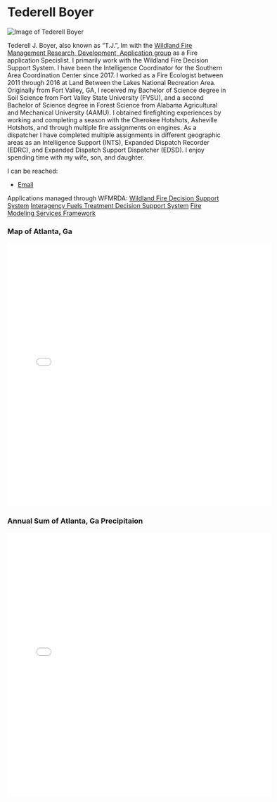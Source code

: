 # Tederell Boyer
![Image of Tederell Boyer](https://wfmrda.nwcg.gov/sites/default/files/images/StaffBios/TJ_Boyer.jpg)


Tederell J. Boyer, also known as “T.J.”, Im with the [Wildland Fire Management Research, Development, Application group](https://wfmrda.nwcg.gov/) as a Fire application Specislist. I primarily work with the Wildland Fire Decision Support System. I have been the Intelligence Coordinator for the Southern Area Coordination Center since 2017. I worked as a Fire Ecologist between 2011 through 2016 at Land Between the Lakes National Recreation Area. Originally from Fort Valley, GA, I received my Bachelor of Science degree in Soil Science from Fort Valley State University (FVSU), and a second Bachelor of Science degree in Forest Science from Alabama Agricultural and Mechanical University (AAMU).  I obtained firefighting experiences by working and completing a season with the Cherokee Hotshots, Asheville Hotshots, and through multiple fire assignments on engines. As a dispatcher I have completed multiple assignments in different geographic areas as an Intelligence Support (INTS), Expanded Dispatch Recorder (EDRC), and Expanded Dispatch Support Dispatcher (EDSD). I enjoy spending time with my wife, son, and daughter.

I can be reached:
* [Email](mailto:tederell.boyer@usda.gov)

Applications managed through WFMRDA:
[Wildland Fire Decision Support System](https://wfdss.firenet.gov/help/Content/Home.htm)
[Interagency Fuels Treatment Decision Support System](https://iftdss.firenet.gov/iftdss2/#/landing)
[Fire Modeling Services Framework](https://fmsf2.firenet.gov/)

### Map of Atlanta, Ga
<embed type="text/html" src="/img/atl.html" width="600" height="600">

### Annual Sum of Atlanta, Ga Precipitaion
<embed type="text/html" src="/img/annualsumclimate_plot.html" width="600" height="600">

